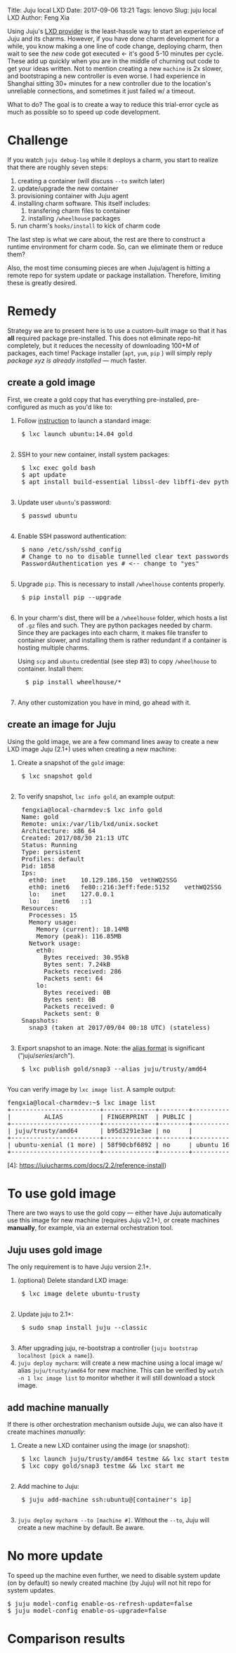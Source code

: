 Title: Juju local LXD
Date: 2017-09-06 13:21
Tags: lenovo
Slug: juju local LXD
Author: Feng Xia

Using Juju's [LXD provider][1] is the least-hassle way to start an
experience of Juju and its charms. However, if you have done charm
development for a while, you know making a one line of code change,
deploying charm, then wait to see the _new_ code got executed &larr;
it's good 5-10 minutes per cycle. These add up quickly when you are in
the middle of churning out code to get your ideas written. Not to
mention creating a new `machine` is 2x slower, and bootstraping a new
controller is even worse. I had experience in Shanghai sitting 30+
minutes for a new controller due to the location's unreliable
connections, and sometimes it just failed w/ a timeout. 

[1]: https://jujucharms.com/docs/2.0/clouds-LXD

What to do? The goal is to create a way to reduce this trial-error
cycle as much as possible so to speed up code development.

# Challenge

If you watch `juju debug-log` while it deploys a charm, you start to
realize that there are roughly seven steps:

1. creating a container (will discuss `--to` switch later)
2. update/upgrade the new container
3. provisioning container with Juju agent
4. installing charm software. This itself includes:
   1. transfering charm files to container
   2. installing `/wheelhouse` packages
5. run charm's `hooks/install` to kick of charm code

The last step is what we care about, the rest are there to construct a
runtime environment for charm code. So, can we eliminate them or
reduce them?

Also, the most time consuming pieces are when Juju/agent is hitting
a remote repo for system update or package installation. Therefore,
limiting these is greatly desired.

# Remedy

Strategy we are to present here is to use a custom-built image so that
it has **all** required package pre-installed. This does not eliminate
repo-hit completely, but it reduces the necessity of downloading 100+M
of packages, each time! Package installer (`apt`, `yum`, `pip` ) will
simply reply _package xyz is already installed_ &mdash; much faster.

## create a gold image

First, we create a gold copy that has everything pre-installed,
pre-configured as much as you'd like to:

1. Follow [instruction][2] to launch a standard image:
    <pre class="brush:plain">
    $ lxc launch ubuntu:14.04 gold
    </pre>
2. SSH to your new container, install system packages:
    <pre class="brush:plain">
    $ lxc exec gold bash
    $ apt update
    $ apt install build-essential libssl-dev libffi-dev python-pip python-dev
    </pre>
3. Update user `ubuntu`'s password:
    <pre class="brush:plain">
    $ passwd ubuntu
    </pre>
4. Enable SSH password authentication:
    <pre class="brush:plain">
    $ nano /etc/ssh/sshd_config
    # Change to no to disable tunnelled clear text passwords
    PasswordAuthentication yes # <-- change to "yes"
    </pre>
5. Upgrade `pip`. This is necessary to install `/wheelhouse` contents properly.
    <pre class="brush:plain">
    $ pip install pip --upgrade
    </pre>
6. In your charm's dist, there will be a `/wheelhouse` folder, which
   hosts a list of `.gz` files and such. They are python packages
   needed by charm. Since they are packages into each charm, it makes
   file transfer to container slower, and installing them is rather
   redundant if a container is hosting multiple charms.

    Using `scp` and `ubuntu` credential (see step #3) to copy
    `/wheelhouse` to container. Install them:
     <pre class="brush:plain">
     $ pip install wheelhouse/*
     </pre>
     
7. Any other customization you have in mind, go ahead with it.

[2]: https://insights.ubuntu.com/2016/03/22/lxd-2-0-your-first-lxd-container/

## create an image for Juju

Using the gold image, we are a few command lines away to create a new
LXD image Juju (2.1+) uses when creating a new machine:

1. Create a snapshot of the `gold` image:
    <pre class="brush:plain">
    $ lxc snapshot gold
    </pre>
2. To verify snapshot, `lxc info gold`, an example output:
    <pre class="brush:plain">
    fengxia@local-charmdev:$ lxc info gold
    Name: gold
    Remote: unix:/var/lib/lxd/unix.socket
    Architecture: x86_64
    Created: 2017/08/30 21:13 UTC
    Status: Running
    Type: persistent
    Profiles: default
    Pid: 1858
    Ips:
      eth0:	inet	10.129.186.150	vethWQ2SSG
      eth0:	inet6	fe80::216:3eff:fede:5152	vethWQ2SSG
      lo:	inet	127.0.0.1
      lo:	inet6	::1
    Resources:
      Processes: 15
      Memory usage:
        Memory (current): 18.14MB
        Memory (peak): 116.85MB
      Network usage:
        eth0:
          Bytes received: 30.95kB
          Bytes sent: 7.24kB
          Packets received: 286
          Packets sent: 64
        lo:
          Bytes received: 0B
          Bytes sent: 0B
          Packets received: 0
          Packets sent: 0
    Snapshots:
      snap3 (taken at 2017/09/04 00:18 UTC) (stateless)
    </pre>
3. Export snapshot to an image. Note: the [alias format][3] is
    significant (<span class="myhighlight">"juju/$series/$arch"</span>).
    <pre class="brush:plain">
    $ lxc publish gold/snap3 --alias juju/trusty/amd64
    </pre>

You can verify image by `lxc image list`. A sample output:
<pre class="brush:plain">
fengxia@local-charmdev:~$ lxc image list
+------------------------+--------------+--------+-----------------------------------------------+--------+----------+------------------------------+
|         ALIAS          | FINGERPRINT  | PUBLIC |                  DESCRIPTION                  |  ARCH  |   SIZE   |         UPLOAD DATE          |
+------------------------+--------------+--------+-----------------------------------------------+--------+----------+------------------------------+
| juju/trusty/amd64      | b95d3291e3ae | no     |                                               | x86_64 | 377.03MB | Sep 6, 2017 at 2:10pm (UTC)  |
+------------------------+--------------+--------+-----------------------------------------------+--------+----------+------------------------------+
| ubuntu-xenial (1 more) | 58f90cbf6892 | no     | ubuntu 16.04 LTS amd64 (release) (20170815.1) | x86_64 | 154.11MB | Aug 17, 2017 at 4:19pm (UTC) |
+------------------------+--------------+--------+-----------------------------------------------+--------+----------+------------------------------+
</pre>

[3]: https://bugs.launchpad.net/juju/+bug/1650651
[4]: https://jujucharms.com/docs/2.2/reference-install)

# To use gold image

There are two ways to use the gold copy &mdash; either have Juju
automatically use this image for new machine (requires Juju v2.1+), or
create machines **manually**, for example, via an external
orchestration tool.

## Juju uses gold image

The only requirement is to have Juju version 2.1+.

1. (optional) Delete standard LXD image:
    <pre class="brush:python">
    $ lxc image delete ubuntu-trusty
    </pre>
2. Update juju to 2.1+:
    <pre class="brush:python">
    $ sudo snap install juju --classic
    </pre>
3. After upgrading juju, re-bootstrap a controller (`juju bootstrap
   localhost [pick a name]`).
4. `juju deploy mycharm`: will create a new machine using a local
   image w/ alias `juju/trusty/amd64` for new machine. This can be
   verified by `watch -n 1 lxc image list` to monitor whether it will
   still download a stock image.

## add machine manually

If there is other orchestration mechanism outside Juju, we can also
have it create machines _manually_:

1. Create a new LXD container using the image (or snapshot):
    <pre class="brush:plain">
    $ lxc launch juju/trusty/amd64 testme && lxc start testme
    $ lxc copy gold/snap3 testme && lxc start me
    </pre>
2. Add machine to Juju:
    <pre class="brush:plain">
    $ juju add-machine ssh:ubuntu@[container's ip]
    </pre>
3. `juju deploy mycharm --to [machine #]`. Without the `--to`, Juju
   will create a new machine by default. <span class="myhighlight">Be aware.</span>

# No more update

To speed up the machine even further, we need to disable system
update (on by default) so newly created machine (by Juju) will not hit
repo for system updates.

<pre class="brush:plain">
$ juju model-config enable-os-refresh-update=false
$ juju model-config enable-os-upgrade=false
</pre>

# Comparison results

